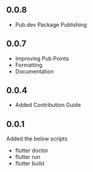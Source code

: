 ## 0.0.8
- Pub.dev Package Publishing

## 0.0.7
- Improving Pub Points
- Formatting
- Documentation

## 0.0.4
- Added Contribution Guide

## 0.0.1
Added the below scripts
- flutter doctor
- flutter run
- flutter build
